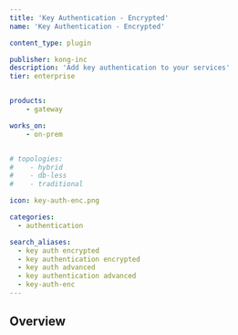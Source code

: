 ```yaml
---
title: 'Key Authentication - Encrypted'
name: 'Key Authentication - Encrypted'

content_type: plugin

publisher: kong-inc
description: 'Add key authentication to your services'
tier: enterprise


products:
    - gateway

works_on:
    - on-prem


# topologies:
#    - hybrid
#    - db-less
#    - traditional

icon: key-auth-enc.png

categories:
  - authentication

search_aliases:
  - key auth encrypted
  - key authentication encrypted
  - key auth advanced
  - key authentication advanced
  - key-auth-enc
---
```


## Overview
